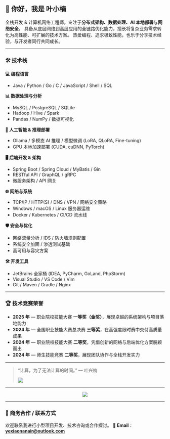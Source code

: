 ## 👋 你好，我是 **叶小楠**

全栈开发 & 计算机网络工程师，专注于**分布式架构、数据处理、AI 本地部署**与**网络安全**。
具备从底层网络到高层应用的全链路优化能力，擅长将复杂业务需求转化为高性能、可扩展的技术方案。
热爱编程、追求极致性能，也乐于分享技术经验，与开发者同行共同成长。

---

### 🛠 技术栈

**💻 编程语言**

* Java / Python / Go / C / JavaScript / Shell / SQL

**📊 数据处理与分析**

* MySQL / PostgreSQL / SQLite
* Hadoop / Hive / Spark
* Pandas / NumPy / 数据可视化

**🤖 人工智能 & 推理部署**

* Ollama / 多模态 AI 推理 / 模型微调 (LoRA, QLoRA, Fine-tuning)
* GPU 本地加速部署 (CUDA, cuDNN, PyTorch)

**🖥 后端开发 & 架构**

* Spring Boot / Spring Cloud / MyBatis / Gin
* RESTful API / GraphQL / gRPC
* 微服务架构 / API 网关

**🌐 网络与系统**

* TCP/IP / HTTP(S) / DNS / VPN / 网络安全策略
* Windows / macOS / Linux 服务器运维
* Docker / Kubernetes / CI/CD 流水线

**🛡 安全与优化**

* 网络流量分析 / IDS / 防火墙规则配置
* 系统安全加固 / 渗透测试基础
* 高可用与容灾方案

**🛠 开发工具**

* JetBrains 全家桶 (IDEA, PyCharm, GoLand, PhpStorm)
* Visual Studio / VS Code / Vim
* Git / Maven / Gradle / Nginx

---

### 🏆 技术竞赛荣誉

* **2025 年** — 职业院校技能大赛 **一等奖（金奖）**，展现卓越的系统架构与项目落地能力
* **2024 年** — 全国职业技能大赛总决赛 **三等奖**，在高强度限时赛中交付高质量成果
* **2024 年** — 职业院校技能大赛 **二等奖**，凭借创新的网络与后端优化方案脱颖而出
* **2024 年** — 师生技能竞赛 **二等奖**，展现团队协作与全栈开发实力

---

> “计算，为了无法计算的时间。” — 叶兴楠
>
> <img src="https://quotes-github-readme.vercel.app/api?type=horizontal&theme=dark&quote=计算，为了无法计算的时间。&author=叶兴楠"  />

---

<p align="center">
  <a href="https://skillicons.dev">
    <img src="https://skillicons.dev/icons?i=java,py,go,js,c,docker,kubernetes,linux,git,mysql,postgres,nginx,idea,phpstorm,pycharm,vim,github,postman,spring,visualstudio" />
  </a>
</p>

---

### 💼 商务合作 / 联系方式

欢迎联系我进行小型项目开发、技术咨询或合作探讨。
📧 **Email**：**[yexiaonanair@outlook.com](mailto:yexiaonanair@outlook.com)**

